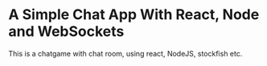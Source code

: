 # A Simple Chat App With React, Node and WebSockets

This is a chatgame with chat room, using react, NodeJS, stockfish etc.